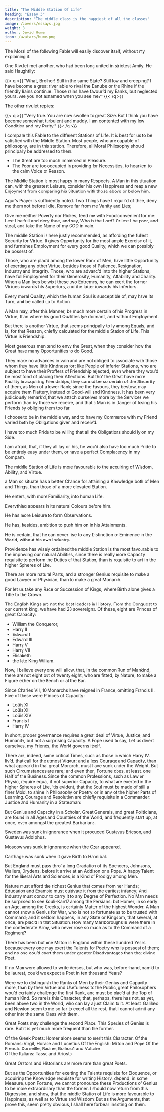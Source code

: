 ```yaml
---
title: "The Middle Station Of Life"
heading: "Essay 3"
description: "The middle class is the happiest of all the classes"
image: /covers/essays.jpg
weight: 8
author: David Hume
icon: /avatars/hume.png
---
```



The Moral of the following Fable will easily discover itself, without my explaining it. 

One Rivulet met another, who had been long united in strictest Amity. He said Haughtily: 

{{< q >}}
“What, Brother! Still in the same State? Still low and creeping? I have become a great river able to rival the Danube or the Rhine if the friendly Rains continue. Those rains have favour’d my Banks, but neglected yours. Are you not ashamed when you see me?” 
{{< /q >}}

The other rivulet replies:

{{< q >}}
"Very true. You are now swollen to great Size. But I think you have become somewhat turbulent and muddy. I am contented with my low Condition and my Purity."
{{< /q >}}


I compare this Fable to the different Stations of Life. It is best for us to be satisfied with the Middle Station. Most people, who are capable of philosophy, are in this station.  Therefore, all Moral Philosophy should principally be addressed to them. 

- The Great are too much immersed in Pleasure. 
- The Poor are too occupied in providing for Necessities, to hearken to the calm Voice of Reason. 

The Middle Station is most happy in many Respects. A Man in this situation can, with the greatest Leisure, consider his own Happiness and reap a new Enjoyment from comparing his Situation with those above or below him. 

Agur’s Prayer is sufficiently noted. Two Things have I requir’d of thee, deny me them not before I die, Remove far from me Vanity and Lies; 

Give me neither Poverty nor Riches, feed me with Food convenient for me: Lest I be full and deny thee, and say, Who is the Lord? Or lest I be poor, and steal, and take the Name of my GOD in vain. 

The middle Station is here justly recommended, as affording the fullest Security for Virtue. It gives Opportunity for the most ample Exercise of it, and furnishes Employment for every good Quality, which we can possibly be possest of. 

Those, who are plac’d among the lower Rank of Men, have little Opportunity of exerting any other Virtue, besides those of Patience, Resignation, Industry and Integrity. Those, who are advanc’d into the higher Stations, have full Employment for their Generosity, Humanity, Affability and Charity. When a Man lyes betwixt these two Extremes, he can exert the former Virtues towards his Superiors, and the latter towards his Inferiors. 

Every moral Quality, which the human Soul is susceptible of, may have its Turn, and be called up to Action. 

A Man may, after this Manner, be much more certain of his Progress in Virtue, than where his good Qualities lye dormant, and without Employment. 

But there is another Virtue, that seems principally to ly among Equals, and is, for that Reason, chiefly calculated for the middle Station of Life. This Virtue is Friendship. 

Most generous men tend to envy the Great, when they consider how the Great have many Opportunities to do Good. 

They make no advances in vain and are not obliged to associate with those whom they have little Kindness for; like People of inferior Stations, who are subject to have their Proffers of Friendship rejected, even where they wou’d be most fond of placing their Affections. But tho’ the Great have more Facility in acquiring Friendships, they cannot be so certain of the Sincerity of them, as Men of a lower Rank; since the Favours, they bestow, may acquire them Flattery, instead of Good-will and Kindness. It has been very judiciously remark’d, that we attach ourselves more by the Services we perform than by those we receive, and that a Man is in Danger of losing his Friends by obliging them too far. 

I choose to be in the middle way and to have my Commerce with my Friend varied both by Obligations given and receiv’d. 

I have too much Pride to be willing that all the Obligations should ly on my Side. 

I am afraid, that, if they all lay on his, he wou’d also have too much Pride to be entirely easy under them, or have a perfect Complacency in my Company. 

The middle Station of Life is more favourable to the acquiring of Wisdom, Ability, and Virtue.

a Man so situate has a better Chance for attaining a Knowledge both of Men and Things, than those of a more elevated Station. 

He enters, with more Familiarity, into human Life.

Everything appears in its natural Colours before him.

He has more Leisure to form Observations.

He has, besides, ambition to push him on in his Attainments.

He is certain, that he can never rise to any Distinction or Eminence in the World, without his own Industry. 

Providence has wisely ordained the middle Station is the most favourable to the improving our natural Abilities, since there is really more Capacity requisite to perform the Duties of that Station, than is requisite to act in the higher Spheres of Life. 

There are more natural Parts, and a stronger Genius requisite to make a good Lawyer or Physician, than to make a great Monarch. 

For let us take any Race or Succession of Kings, where Birth alone gives a Title to the Crown.

The English Kings are not the best leaders in History. From the Conquest to our current king, we have had 28 sovereigns. Of these, eight are Princes of great Capacity:
- William the Conqueror,
- Harry II
- Edward I
- Edward III
- Harry V
- Harry VII
- Elisabeth
- the late King William. 

Now, I believe every one will allow, that, in the common Run of Mankind, there are not eight out of twenty eight, who are fitted, by Nature, to make a Figure either on the Bench or at the Bar. 

Since Charles VII, 10 Monarchs have reigned in France, omitting Francis II. Five of these were Princes of Capacity:
- Loüis XI
- Loüis XII
- Loüis XIV
- Francis I
- Harry IV 

In short, proper governance requires a great deal of Virtue, Justice, and Humanity, but not a surprising Capacity. A Pope used to say, Let us divert ourselves, my Friends, the World governs itself. 

There are, indeed, some critical Times, such as those in which Harry IV. liv’d, that call for the utmost Vigour; and a less Courage and Capacity, than what appear’d in that great Monarch, must have sunk under the Weight. But such Circumstances are rare; and even then, Fortune does, at least, one Half of the Business. Since the common Professions, such as Law or Physic, require equal, if not superior Capacity, to what are exerted in the higher Spheres of Life, ’tis evident, that the Soul must be made of still a finer Mold, to shine in Philosophy or Poetry, or in any of the higher Parts of Learning. Courage and Resolution are chiefly requisite in a Commander: Justice and Humanity in a Statesman: 

But Genius and Capacity in a Scholar. Great Generals, and great Politicians, are found in all Ages and Countries of the World, and frequently start up, at once, even amongst the greatest Barbarians. 

Sweden was sunk in ignorance when it produced Gustavus Ericson, and Gustavus Adolphus.

Moscow was sunk in ignorance when the Czar appeared.

Carthage was sunk when it gave Birth to Hannibal. 

But England must pass thro’ a long Gradation of its Spencers, Johnsons, Wallers, Drydens, before it arrive at an Addison or a Pope. A happy Talent for the liberal Arts and Sciences, is a Kind of Prodigy among Men. 

Nature must afford the richest Genius that comes from her Hands; Education and Example must cultivate it from the earliest Infancy; And Industry must concur to carry it to any Degree of Perfection. No Man needs be surprised to see Kouli-Kan17 among the Persians: but Homer, in so early an Age, among the Greeks, is certainly Matter of the highest Wonder. A Man cannot show a Genius for War, who is not so fortunate as to be trusted with Command; and it seldom happens, in any State or Kingdom, that several, at once, are plac’d in that Situation. How many Marlboroughs18 were there in the confederate Army, who never rose so much as to the Command of a Regiment? 

There has been but one Milton in England within these hundred Years because every one may exert the Talents for Poetry who is possest of them; and no one cou’d exert them under greater Disadvantages than that divine Poet. 

If no Man were allowed to write Verses, but who was, before-hand, nam’d to be laureat, cou’d we expect a Poet in ten thousand Years? 

Were we to distinguish the Ranks of Men by their Genius and Capacity more, than by their Virtue and Usefulness to the Public, great Philosophers wou’d certainly challenge the first Rank, and must be plac’d at the Top of human Kind. So rare is this Character, that, perhaps, there has not, as yet, been above two in the World, who can lay a just Claim to it. At least, Galilæo and Newton seem to me so far to excel all the rest, that I cannot admit any other into the same Class with them. 

Great Poets may challenge the second Place. This Species of Genius is rare. But it is yet much more frequent than the former. 

Of the Greek Poets: Homer alone seems to merit this Character.
Of the Romans: Virgil, Horace and Lucretius
Of the English: Milton and Pope
Of the French: Corneille, Racine, Boileau1 and Voltaire  
Of the Italians: Tasso and Ariosto

Great Orators and Historians are more rare than great Poets. 

But as the Opportunities for exerting the Talents requisite for Eloquence, or acquiring the Knowledge requisite for writing History, depend, in some Measure, upon Fortune, we cannot pronounce these Productions of Genius to be more extraordinary than the former. I should now return from this Digression, and show, that the middle Station of Life is more favourable to Happiness, as well as to Virtue and Wisdom: But as the Arguments, that prove this, seem pretty obvious, I shall here forbear insisting on them.
